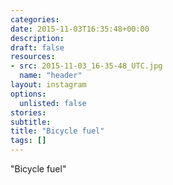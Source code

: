 ```yaml
---
categories:
date: 2015-11-03T16:35:48+00:00
description:
draft: false
resources:
- src: 2015-11-03_16-35-48_UTC.jpg
  name: "header"
layout: instagram
options:
  unlisted: false
stories:
subtitle:
title: "Bicycle fuel"
tags: []
---
```


"Bicycle fuel"
